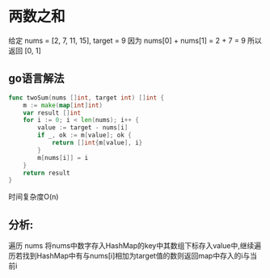 # 两数之和



给定 nums = [2, 7, 11, 15], target = 9
因为 nums[0] + nums[1] = 2 + 7 = 9
所以返回 [0, 1]


## go语言解法
```go
func twoSum(nums []int, target int) []int {
    m := make(map[int]int)
    var result []int
    for i := 0; i < len(nums); i++ {
        value := target - nums[i]
        if _, ok := m[value]; ok {
            return []int{m[value], i}
        }
        m[nums[i]] = i
    }
    return result
}
```
时间复杂度O(n)

## 分析:
   遍历 nums 将nums中数字存入HashMap的key中其数组下标存入value中,继续遍历若找到HashMap中有与nums[i]相加为target值的数则返回map中存入的i与当前i